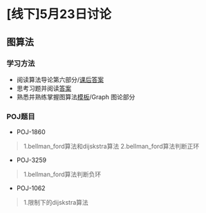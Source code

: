 # [线下]5月23日讨论
## 图算法
### 学习方法
* 阅读算法导论第六部分/[课后答案](https://www.kancloud.cn/windmissing/algorithms-my-answer/115244)
* 思考习题并阅读[答案](https://www.kancloud.cn/windmissing/algorithms-my-answer/115244)
* 熟悉并熟练掌握图算法[模板](https://blog.csdn.net/f_zyj/article/details/51594851)/Graph 图论部分
### POJ题目
* POJ-1860
> 1.bellman_ford算法和dijskstra算法
> 2.bellman_ford算法判断正环
* POJ-3259
> 1.bellman_ford算法判断负环
* POJ-1062
> 1.限制下的dijskstra算法